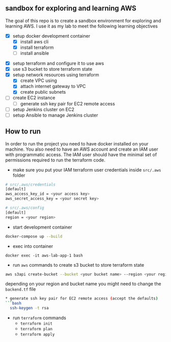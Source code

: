 ## sandbox for exploring and learning AWS

The goal of this repo is to create a sandbox environment for exploring and learning AWS. I use it as my lab to meet the following learning objectives
* [X] setup docker development container 
  - [X] install aws cli 
  - [X] install terraform
  - [ ] install ansible
- [X] setup terraform and configure it to use aws
- [X] use s3 bucket to store terraform state
- [X] setup network resources using terraform
  - [X] create VPC using
  - [X] attach internet gateway to VPC
  - [X] create public subnets
- [ ] create EC2 instance 
  - [ ] generate ssh key pair for EC2 remote access
- [ ] setup Jenkins cluster on EC2 
- [ ] setup Ansible to manage Jenkins cluster

## How to run

In order to run the project you need to have docker installed on your machine.
You also need to have an AWS account and create an IAM user with programmatic access.
The IAM user should have the minimal set of permissions required to run the terraform code.

* make sure you put your IAM terraform user credentials inside `src/.aws` folder

```bash
# src/.aws/credentials
[default]
aws_access_key_id = <your access key>
aws_secret_access_key = <your secret key>

# src/.aws/config
[default]
region = <your region>
```

* start development container

```bash
docker-compose up --build
```

* exec into container

```
docker exec -it aws-lab-app-1 bash
```

* run `aws` commands to create s3 bucket to store terraform state

```bash
aws s3api create-bucket --bucket <your bucket name> --region <your region name> --create-bucket-configuration LocationConstraint=<your region name>
```

depending on your region and bucket name you might need to change the `backend.tf` file

```bash
* generate ssh key pair for EC2 remote access (accept the defaults)
```bash
  ssh-keygen -t rsa
```

* run `terraform` commands
  - `terraform init`
  - `terraform plan`
  - `terraform apply`
